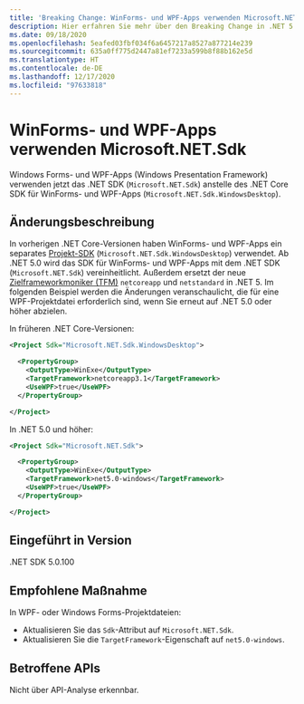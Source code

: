 ```yaml
---
title: 'Breaking Change: WinForms- und WPF-Apps verwenden Microsoft.NET.Sdk'
description: Hier erfahren Sie mehr über den Breaking Change in .NET 5.0, durch den Windows Forms- und Windows Presentation Framework-Apps (WPF) jetzt das .NET SDK anstelle des .NET Core SDK für WinForms und WPF verwenden.
ms.date: 09/18/2020
ms.openlocfilehash: 5eafed03fbf034f6a6457217a8527a877214e239
ms.sourcegitcommit: 635a0ff775d2447a81ef7233a599b8f88b162e5d
ms.translationtype: HT
ms.contentlocale: de-DE
ms.lasthandoff: 12/17/2020
ms.locfileid: "97633818"
---
```

# <a name="winforms-and-wpf-apps-use-microsoftnetsdk"></a>WinForms- und WPF-Apps verwenden Microsoft.NET.Sdk

Windows Forms- und WPF-Apps (Windows Presentation Framework) verwenden jetzt das .NET SDK (`Microsoft.NET.Sdk`) anstelle des .NET Core SDK für WinForms- und WPF-Apps (`Microsoft.NET.Sdk.WindowsDesktop`).

## <a name="change-description"></a>Änderungsbeschreibung

In vorherigen .NET Core-Versionen haben WinForms- und WPF-Apps ein separates [Projekt-SDK](../../../project-sdk/overview.md) (`Microsoft.NET.Sdk.WindowsDesktop`) verwendet. Ab .NET 5.0 wird das SDK für WinForms- und WPF-Apps mit dem .NET SDK (`Microsoft.NET.Sdk`) vereinheitlicht. Außerdem ersetzt der neue [Zielframeworkmoniker (TFM)](../../../../standard/frameworks.md) `netcoreapp` und `netstandard` in .NET 5. Im folgenden Beispiel werden die Änderungen veranschaulicht, die für eine WPF-Projektdatei erforderlich sind, wenn Sie erneut auf .NET 5.0 oder höher abzielen.

In früheren .NET Core-Versionen:

```xml
<Project Sdk="Microsoft.NET.Sdk.WindowsDesktop">

  <PropertyGroup>
    <OutputType>WinExe</OutputType>
    <TargetFramework>netcoreapp3.1</TargetFramework>
    <UseWPF>true</UseWPF>
  </PropertyGroup>

</Project>
```

In .NET 5.0 und höher:

```xml
<Project Sdk="Microsoft.NET.Sdk">

  <PropertyGroup>
    <OutputType>WinExe</OutputType>
    <TargetFramework>net5.0-windows</TargetFramework>
    <UseWPF>true</UseWPF>
  </PropertyGroup>

</Project>
```

## <a name="version-introduced"></a>Eingeführt in Version

.NET SDK 5.0.100

## <a name="recommended-action"></a>Empfohlene Maßnahme

In WPF- oder Windows Forms-Projektdateien:

- Aktualisieren Sie das `Sdk`-Attribut auf `Microsoft.NET.Sdk`.
- Aktualisieren Sie die `TargetFramework`-Eigenschaft auf `net5.0-windows`.

## <a name="affected-apis"></a>Betroffene APIs

Nicht über API-Analyse erkennbar.

<!--

### Affected APIs

Not detectable via API analysis.

### Category

- Windows Forms
- Windows Presentation Framework (WPF)

-->
